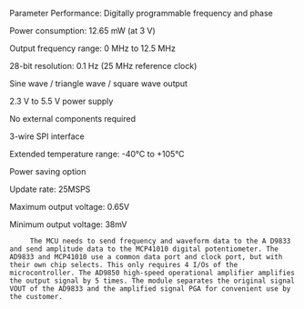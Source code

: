 Parameter Performance:
Digitally programmable frequency and phase

Power consumption: 12.65 mW (at 3 V)

Output frequency range: 0 MHz to 12.5 MHz

28-bit resolution: 0.1 Hz (25 MHz reference clock)

Sine wave / triangle wave / square wave output

2.3 V to 5.5 V power supply

No external components required

3-wire SPI interface

Extended temperature range: -40°C to +105°C

Power saving option

Update rate: 25MSPS

Maximum output voltage: 0.65V

Minimum output voltage: 38mV


         The MCU needs to send frequency and waveform data to the A D9833 and send amplitude data to the MCP41010 digital potentiometer. The AD9833 and MCP41010 use a common data port and clock port, but with their own chip selects. This only requires 4 I/Os of the microcontroller. The AD9850 high-speed operational amplifier amplifies the output signal by 5 times. The module separates the original signal VOUT of the AD9833 and the amplified signal PGA for convenient use by the customer.
